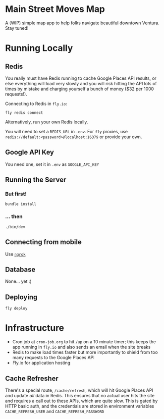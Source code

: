 # Main Street Moves Map

A (WIP) simple map app to help folks navigate beautiful downtown Ventura. Stay tuned!

# Running Locally

## Redis

You really must have Redis running to cache Google Places API results, or else everything will load very slowly and you will risk hitting the API lots of times by mistake and charging yourself a bunch of money ($32 per 1000 requests!).

Connecting to Redis in `fly.io`:

```
fly redis connect
```

Alternatively, run your own Redis locally. 

You will need to set a `REDIS_URL` in `.env`. For `fly` proxies, use `redis://default:<password>@localhost:16379` or provide your own.

## Google API Key

You need one, set it in `.env` as `GOOGLE_API_KEY`

## Running the Server

### But first!

`bundle install`

### ... then

`./bin/dev`

## Connecting from mobile

Use [`ngrok`](https://ngrok.com/)

## Database

None... yet :)

## Deploying

`fly deploy`

# Infrastructure

* Cron job at `cron-job.org` to hit `/up` on a 10 minute timer; this keeps the app running in `fly.io` and also sends an email when the site breaks
* Redis to make load times faster but more importantly to shield from too many requests to the Google Places API
* Fly.io for application hosting

## Cache Refresher

There's a special route, `/cache/refresh`, which will hit Google Places API and update _all_ data in Redis. This ensures that no actual user hits the site and requires a call out to these APIs, which are quite slow. This is gated by HTTP basic auth, and the credentials are stored in environment variables `CACHE_REFRESH_USER` and `CACHE_REFRESH_PASSWORD`